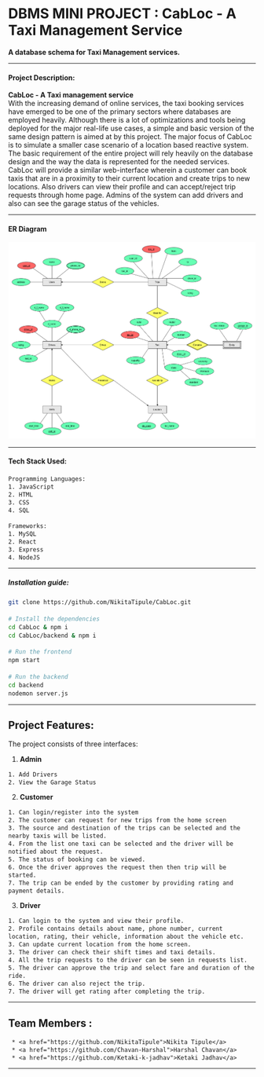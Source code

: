 # DBMS MINI PROJECT : CabLoc - A Taxi Management Service

<b>A database schema for Taxi Management services.</b><br>

<hr>

#### Project Description:

<b>CabLoc - A Taxi management service</b><br>
With the increasing demand of online services, the taxi booking services have emerged to be one of the primary sectors where databases are employed heavily. Although there is a lot of optimizations and tools being deployed for the major real-life use cases, a simple and basic version of the same design pattern is aimed at by this project. The major focus of CabLoc is to simulate a smaller case scenario of a location based reactive system. The basic requirement of the entire project will rely heavily on the database design and the way the data is represented for the needed services. CabLoc will provide a similar web-interface wherein a customer can book taxis that are in a proximity to their current location and create trips to new locations.
Also drivers can view their profile and can accept/reject trip requests through home page. Admins of the system can add drivers and also can see the garage status of the vehicles.

<hr>

#### ER Diagram

<img src="ER.png">

<hr>

#### Tech Stack Used:

```
Programming Languages:
1. JavaScript
2. HTML
3. CSS
4. SQL

Frameworks:
1. MySQL
2. React
3. Express
4. NodeJS
```

<hr>

##### Installation guide:

```sh
git clone https://github.com/NikitaTipule/CabLoc.git

# Install the dependencies
cd CabLoc & npm i
cd CabLoc/backend & npm i

# Run the frontend
npm start

# Run the backend
cd backend
nodemon server.js
```

<hr>

## Project Features:

The project consists of three interfaces:

1. <b>Admin</b>

```
1. Add Drivers
2. View the Garage Status
```

2. <b>Customer</b>

```
1. Can login/register into the system
2. The customer can request for new trips from the home screen
3. The source and destination of the trips can be selected and the nearby taxis will be listed.
4. From the list one taxi can be selected and the driver will be notified about the request.
5. The status of booking can be viewed.
6. Once the driver approves the request then then trip will be started.
7. The trip can be ended by the customer by providing rating and payment details.
```

3. <b>Driver</b>

```
1. Can login to the system and view their profile.
2. Profile contains details about name, phone number, current location, rating, their vehicle, information about the vehicle etc.
3. Can update current location from the home screen.
3. The driver can check their shift times and taxi details.
4. All the trip requests to the driver can be seen in requests list.
5. The driver can approve the trip and select fare and duration of the ride.
6. The driver can also reject the trip.
7. The driver will get rating after completing the trip.
```

<hr>

## Team Members :

```
 * <a href="https://github.com/NikitaTipule">Nikita Tipule</a>
 * <a href="https://github.com/Chavan-Harshal">Harshal Chavan</a>
 * <a href="https://github.com/Ketaki-k-jadhav">Ketaki Jadhav</a>
```

<hr></hr>
